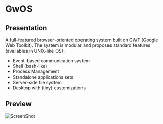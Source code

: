 GwOS
====

Presentation
--------

A full-featured browser-oriented operating system built on GWT (Google Web Toolkit).
The system is modular and proposes standard features (availables in UNIX-like OS) :
- Event-based communication system
- Shell (bash-like)
- Process Management
- Standalone applications sets
- Server-side file system
- Desktop with (tiny) customizations


Preview
--------

![ScreenShot](https://raw.github.com/walien/gwos/master/screenshots/screenshot_1.png "Desktop Preview")



